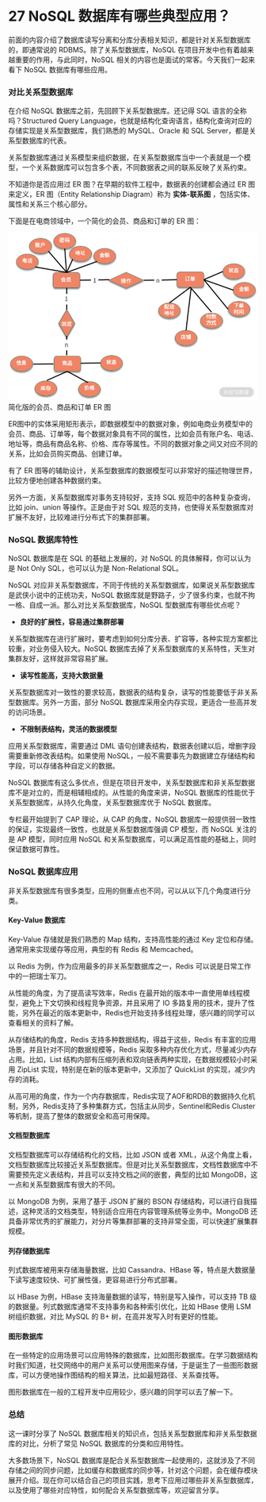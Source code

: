 27 NoSQL 数据库有哪些典型应用？
====================

前面的内容介绍了数据库读写分离和分库分表相关知识，都是针对关系型数据库的，即通常说的 RDBMS。除了关系型数据库，NoSQL 在项目开发中也有着越来越重要的作用，与此同时，NoSQL 相关的内容也是面试的常客。今天我们一起来看下 NoSQL 数据库有哪些应用。

### 对比关系型数据库

在介绍 NoSQL 数据库之前，先回顾下关系型数据库。还记得 SQL 语言的全称吗？Structured Query Language，也就是结构化查询语言，结构化查询对应的存储实现是关系型数据库，我们熟悉的 MySQL、Oracle 和 SQL Server，都是关系型数据库的代表。

关系型数据库通过关系模型来组织数据，在关系型数据库当中一个表就是一个模型，一个关系数据库可以包含多个表，不同数据表之间的联系反映了关系约束。

不知道你是否应用过 ER 图？在早期的软件工程中，数据表的创建都会通过 ER 图来定义，ER 图（Entity Relationship Diagram）称为 **实体-联系图** ，包括实体、属性和关系三个核心部分。

下面是在电商领域中，一个简化的会员、商品和订单的 ER 图：

![24.png](assets/Ciqc1F70ch6AfLu7AADzJKnY7FI638.png) 简化版的会员、商品和订单 ER 图

ER图中的实体采用矩形表示，即数据模型中的数据对象，例如电商业务模型中的会员、商品、订单等，每个数据对象具有不同的属性，比如会员有账户名、电话、地址等，商品有商品名称、价格、库存等属性。不同的数据对象之间又对应不同的关系，比如会员购买商品、创建订单。

有了 ER 图等的辅助设计，关系型数据库的数据模型可以非常好的描述物理世界，比较方便地创建各种数据约束。

另外一方面，关系型数据库对事务支持较好，支持 SQL 规范中的各种复杂查询，比如 join、union 等操作。正是由于对 SQL 规范的支持，也使得关系型数据库对扩展不友好，比较难进行分布式下的集群部署。

### NoSQL 数据库特性

NoSQL 数据库是在 SQL 的基础上发展的，对 NoSQL 的具体解释，你可以认为是 Not Only SQL，也可以认为是 Non-Relational SQL。

NoSQL 对应非关系型数据库，不同于传统的关系型数据库，如果说关系型数据库是武侠小说中的正统功夫，NoSQL 数据库就是野路子，少了很多约束，也就不拘一格、自成一派。那么对比关系型数据库，NoSQL 型数据库有哪些优点呢？

* **良好的扩展性，容易通过集群部署**

关系型数据库在进行扩展时，要考虑到如何分库分表、扩容等，各种实现方案都比较重，对业务侵入较大。NoSQL 数据库去掉了关系型数据库的关系特性，天生对集群友好，这样就非常容易扩展。

* **读写性能高，支持大数据量**

关系型数据库对一致性的要求较高，数据表的结构复杂，读写的性能要低于非关系型数据库。另外一方面，部分 NoSQL 数据库采用全内存实现，更适合一些高并发的访问场景。

* **不限制表结构，灵活的数据模型**

应用关系型数据库，需要通过 DML 语句创建表结构，数据表创建以后，增删字段需要重新修改表结构。如果使用 NoSQL，一般不需要事先为数据建立存储结构和字段，可以存储各种自定义的数据。

NoSQL 数据库有这么多优点，但是在项目开发中，关系型数据库和非关系型数据库不是对立的，而是相辅相成的。从性能的角度来讲，NoSQL 数据库的性能优于关系型数据库，从持久化角度，关系型数据库优于 NoSQL 数据库。

专栏最开始提到了 CAP 理论，从 CAP 的角度，NoSQL 数据库一般提供弱一致性的保证，实现最终一致性，也就是关系型数据库强调 CP 模型，而 NoSQL 关注的是 AP 模型，同时应用 NoSQL 和关系型数据库，可以满足高性能的基础上，同时保证数据可靠性。

### NoSQL 数据库应用

非关系型数据库有很多类型，应用的侧重点也不同，可以从以下几个角度进行分类。

#### Key-Value 数据库

Key-Value 存储就是我们熟悉的 Map 结构，支持高性能的通过 Key 定位和存储。通常用来实现缓存等应用，典型的有 Redis 和 Memcached。

以 Redis 为例，作为应用最多的非关系型数据库之一，Redis 可以说是日常工作中的一把瑞士军刀。

从性能的角度，为了提高读写效率，Redis 在最开始的版本中一直使用单线程模型，避免上下文切换和线程竞争资源，并且采用了 IO 多路复用的技术，提升了性能，另外在最近的版本更新中，Redis也开始支持多线程处理，感兴趣的同学可以查看相关的资料了解。

从存储结构的角度，Redis 支持多种数据结构，得益于这些，Redis 有丰富的应用场景，并且针对不同的数据规模等，Redis 采取多种内存优化方式，尽量减少内存占用。比如，List 结构内部有压缩列表和双向链表两种实现，在数据规模较小时采用 ZipList 实现，特别是在新的版本更新中，又添加了 QuickList 的实现，减少内存的消耗。

从高可用的角度，作为一个内存数据库，Redis实现了AOF和RDB的数据持久化机制，另外，Redis支持了多种集群方式，包括主从同步，Sentinel和Redis Cluster等机制，提高了整体的数据安全和高可用保障。

#### 文档型数据库

文档型数据库可以存储结构化的文档，比如 JSON 或者 XML，从这个角度上看，文档型数据库比较接近关系型数据库。但是对比关系型数据库，文档性数据库中不需要预先定义表结构，并且可以支持文档之间的嵌套，典型的比如 MongoDB，这一点和关系型数据库有很大的不同。

以 MongoDB 为例，采用了基于 JSON 扩展的 BSON 存储结构，可以进行自我描述，这种灵活的文档类型，特别适合应用在内容管理系统等业务中。MongoDB 还具备非常优秀的扩展能力，对分片等集群部署的支持非常全面，可以快速扩展集群规模。

#### 列存储数据库

列式数据库被用来存储海量数据，比如 Cassandra、HBase 等，特点是大数据量下读写速度较快、可扩展性强，更容易进行分布式部署。

以 HBase 为例，HBase 支持海量数据的读写，特别是写入操作，可以支持 TB 级的数据量。列式数据库通常不支持事务和各种索引优化，比如 HBase 使用 LSM 树组织数据，对比 MySQL 的 B+ 树，在高并发写入时有更好的性能。

#### 图形数据库

在一些特定的应用场景可以应用特殊的数据库，比如图形数据库。在学习数据结构时我们知道，社交网络中的用户关系可以使用图来存储，于是诞生了一些图形数据库，可以方便地操作图结构的相关算法，比如最短路径、关系查找等。

图形数据库在一般的工程开发中应用较少，感兴趣的同学可以去了解一下。

### 总结

这一课时分享了 NoSQL 数据库相关的知识点，包括关系型数据库和非关系型数据库的对比，分析了常见 NoSQL 数据库的分类和应用特性。

大多数场景下，NoSQL 数据库是配合关系型数据库一起使用的，这就涉及了不同存储之间的同步问题，比如缓存和数据库的同步等，针对这个问题，会在缓存模块展开介绍。现在你可以结合自己的项目实践，思考下应用过哪些非关系型数据库，以及使用了哪些对应特性，如何配合关系型数据库等，欢迎留言分享。
